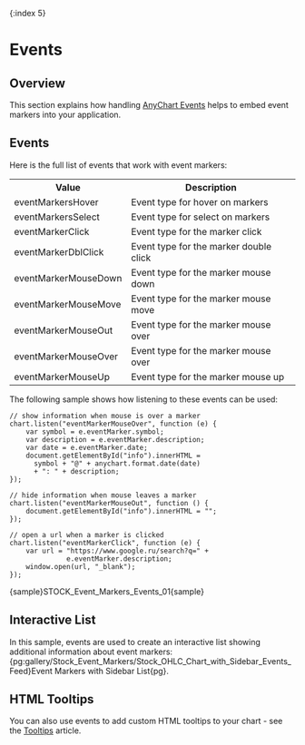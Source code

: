 {:index 5}

# Events

## Overview

This section explains how handling [AnyChart Events](../../Common_Settings/Event_Listeners) helps to embed event markers into your application.

## Events

Here is the full list of events that work with event markers:

<table>
<tr><th>Value</th><th>Description</th></tr>
<tr><td>eventMarkersHover</td><td>Event type for hover on markers</td></tr>
<tr><td>eventMarkersSelect</td><td>Event type for select on markers</td></tr>
<tr><td>eventMarkerClick</td><td>Event type for the marker click</td></tr>
<tr><td>eventMarkerDblClick</td><td>Event type for the marker double click</td></tr>
<tr><td>eventMarkerMouseDown</td><td>Event type for the marker mouse down</td></tr>
<tr><td>eventMarkerMouseMove</td><td>Event type for the marker mouse move</td></tr>
<tr><td>eventMarkerMouseOut</td><td>Event type for the marker mouse over</td></tr>
<tr><td>eventMarkerMouseOver</td><td>Event type for the marker mouse over</td></tr>
<tr><td>eventMarkerMouseUp</td><td>Event type for the marker mouse up</td></tr>
</table>

The following sample shows how listening to these events can be used:

```
// show information when mouse is over a marker
chart.listen("eventMarkerMouseOver", function (e) {
    var symbol = e.eventMarker.symbol;
    var description = e.eventMarker.description;
    var date = e.eventMarker.date;
    document.getElementById("info").innerHTML =
      symbol + "@" + anychart.format.date(date)
      + ": " + description;
});

// hide information when mouse leaves a marker
chart.listen("eventMarkerMouseOut", function () {
    document.getElementById("info").innerHTML = "";
});

// open a url when a marker is clicked
chart.listen("eventMarkerClick", function (e) {
    var url = "https://www.google.ru/search?q=" +
              e.eventMarker.description;
    window.open(url, "_blank");
});
```

{sample}STOCK\_Event\_Markers\_Events\_01{sample}

## Interactive List

In this sample, events are used to create an interactive list showing additional information about event markers: {pg:gallery/Stock_Event_Markers/Stock_OHLC_Chart_with_Sidebar_Events_Feed}Event Markers with Sidebar List{pg}.

## HTML Tooltips

You can also use events to add custom HTML tooltips to your chart - see the [Tooltips](Tooltips) article.